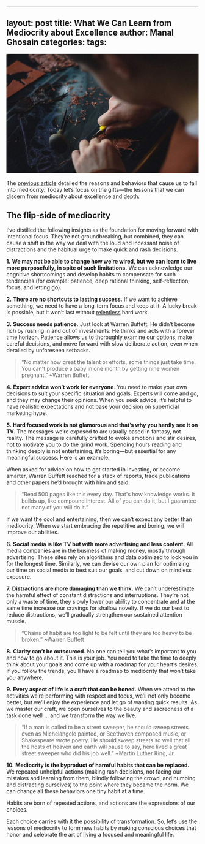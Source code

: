 
---
layout: post
title: What We Can Learn from Mediocrity about Excellence
author: Manal Ghosain
categories:
tags:
---

![Mastering your craft](/images/mastery.jpg)

The [previous article](/medio/) detailed the reasons and behaviors that cause us to fall into mediocrity. Today let’s focus on the gifts—the lessons that we can discern from mediocrity about excellence and depth.

## The flip-side of mediocrity

I’ve distilled the following insights as the foundation for moving forward with intentional focus. They’re not groundbreaking, but combined, they can cause a shift in the way we deal with the loud and incessant noise of distractions and the habitual urge to make quick and rash decisions.

**1.** **We may not be able to change how we’re wired, but we can learn to live more purposefully, in spite of such limitations.** We can acknowledge our cognitive shortcomings and develop habits to compensate for such tendencies (for example: patience, deep rational thinking, self-reflection, focus, and letting go).

**2.** **There are no shortcuts to lasting success.** If we want to achieve something, we need to have a long-term focus and keep at it. A lucky break is possible, but it won’t last without [relentless](/persistence/) hard work.

**3.** **Success needs patience.** Just look at Warren Buffett. He didn’t become rich by rushing in and out of investments. He thinks and acts with a forever time horizon. [Patience](/patience/) allows us to thoroughly examine our options, make careful decisions, and move forward with slow deliberate action, even when derailed by unforeseen setbacks.

> “No matter how great the talent or efforts, some things just take time. You can't produce a baby in one month by getting nine women pregnant.” ~Warren Buffett

**4.** **Expert advice won’t work for everyone**. You need to make your own decisions to suit your specific situation and goals. Experts will come and go, and they may change their opinions. When you seek advice, it’s helpful to have realistic expectations and not base your decision on superficial marketing hype.

**5.** **Hard focused work is not glamorous and that’s why you hardly see it on TV.** The messages we’re exposed to are usually based in fantasy, not reality. The message is carefully crafted to evoke emotions and stir desires, not to motivate you to do the grind work. Spending hours reading and thinking deeply is not entertaining, it’s boring—but essential for any meaningful success. Here is an example.

When asked for advice on how to get started in investing, or become smarter, Warren Buffett reached for a stack of reports, trade publications and other papers he’d brought with him and said: 

> “Read 500 pages like this every day. That's how knowledge works. It builds up, like compound interest. All of you can do it, but I guarantee not many of you will do it.”

If we want the cool and entertaining, then we can’t expect any better than mediocrity. When we start embracing the repetitive and boring, we will improve our abilities.

**6.** **Social media is like TV but with more advertising and less content.** All media companies are in the business of making money, mostly through advertising. These sites rely on algorithms and data optimized to lock you in for the longest time.  Similarly, we can devise our own plan for optimizing our time on social media to best suit our goals, and cut down on mindless exposure.

**7.** **Distractions are more damaging than we think.** We can’t underestimate the harmful effect of constant distractions and interruptions. They’re not only a waste of time, they slowly lower our ability to concentrate and at the same time increase our cravings for shallow novelty. If we do our best to reduce distractions, we’ll gradually strengthen our sustained attention muscle.

> “Chains of habit are too light to be felt until they are too heavy to be broken.” ~Warren Buffett

**8.** **Clarity can’t be outsourced.** No one can tell you what’s important to you and how to go about it. This is your job. You need to take the time to deeply think about your goals and come up with a roadmap for your heart’s desires. If you follow the trends, you’ll have a roadmap to mediocrity that won’t take you anywhere.

**9.** **Every aspect of life is a craft that can be honed.** When we attend to the activities we’re performing with respect and focus, we’ll not only become better, but we’ll enjoy the experience and let go of wanting quick results. As we master our craft, we open ourselves to the beauty and sacredness of a task done well … and we transform the way we live.

> “If a man is called to be a street sweeper, he should sweep streets even as Michelangelo painted, or Beethoven composed music, or Shakespeare wrote poetry. He should sweep streets so well that all the hosts of heaven and earth will pause to say, here lived a great street sweeper who did his job well.” ~Martin Luther King, Jr.

**10.** **Mediocrity is the byproduct of harmful habits that can be replaced.** We repeated unhelpful actions (making rash decisions, not facing our mistakes and learning from them, blindly following the crowd, and numbing and distracting ourselves) to the point where they became the norm. We can change all these behaviors one tiny habit at a time. 

Habits are born of repeated actions, and actions are the expressions of our choices.

Each choice carries with it the possibility of transformation. So, let’s use the lessons of mediocrity to form new habits by making conscious choices that honor and celebrate the art of living a focused and meaningful life.